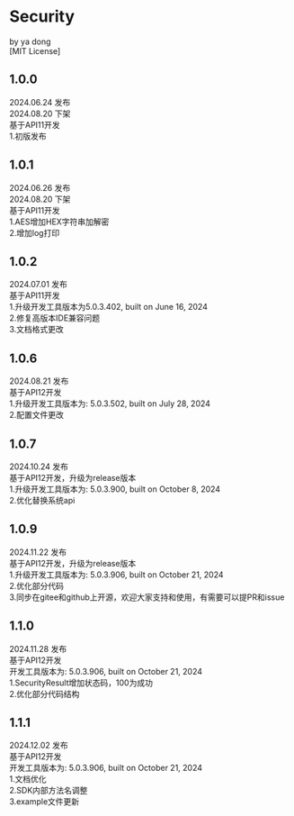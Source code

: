 # Security 

by ya dong <br>
[MIT License]


## 1.0.0
2024.06.24 发布<br>
2024.08.20 下架 <br>
基于API11开发 <br>
1.初版发布

## 1.0.1
2024.06.26 发布<br>
2024.08.20 下架 <br>
基于API11开发 <br>
1.AES增加HEX字符串加解密 <br>
2.增加log打印 

## 1.0.2
2024.07.01 发布<br>
基于API11开发 <br>
1.升级开发工具版本为5.0.3.402, built on June 16, 2024<br>
2.修复高版本IDE兼容问题<br>
3.文档格式更改

## 1.0.6
2024.08.21 发布<br>
基于API12开发 <br>
1.升级开发工具版本为: 5.0.3.502, built on July 28, 2024<br>
2.配置文件更改

## 1.0.7
2024.10.24 发布<br>
基于API12开发，升级为release版本 <br>
1.升级开发工具版本为: 5.0.3.900, built on October 8, 2024<br>
2.优化替换系统api

## 1.0.9
2024.11.22 发布<br>
基于API12开发，升级为release版本 <br>
1.升级开发工具版本为: 5.0.3.906, built on October 21, 2024<br>
2.优化部分代码<br>
3.同步在gitee和github上开源，欢迎大家支持和使用，有需要可以提PR和issue

## 1.1.0
2024.11.28 发布<br>
基于API12开发 <br>
开发工具版本为: 5.0.3.906, built on October 21, 2024<br>
1.SecurityResult增加状态码，100为成功<br>
2.优化部分代码结构<br>

## 1.1.1
2024.12.02 发布<br>
基于API12开发 <br>
开发工具版本为: 5.0.3.906, built on October 21, 2024<br>
1.文档优化<br>
2.SDK内部方法名调整<br>
3.example文件更新<br>